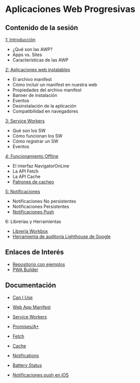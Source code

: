 # Aplicaciones Web Progresivas

## Contenido de la sesión

[1: Introducción](./doc/introduccion.md)
- ¿Qué son las AWP?
- Apps vs. Sites
- Características de las AWP

[2: Aplicaciones web instalables](./doc/manifest.md)
- El archivo manifest
- Cómo incluir un manifest en nuestra web
- Propiedades del archivo manifest
- Banner de instalación
- Eventos
- Desinstalación de la aplicación
- Compatibilidad en navegadores

[3: Service Workers](./doc/service_workers.md)
- Qué son los SW
- Cómo funcionan los SW
- Cómo registrar un SW
- Eventos

[4: Funcionamiento Offline](./doc/offline.md)
- El interfaz NavigatorOnLine
- La API Fetch
- La API Cache
- [Patrones de cacheo](./doc/patrones_cacheo.md)

[5: Notificaciones](./doc/notificaciones.md)
- Notificaciones No persistentes
- Notificaciones Persistentes
- [Notificaciones Push](./doc/notificaciones_push.md)

6: Librerías y Herramientas
- [Librería Workbox](https://developers.google.com/web/tools/workbox/)
- [Herramienta de auditoría Lighthouse de Google](./doc/auditoria.md)

## Enlaces de Interés

- [Repositorio con ejemplos](https://github.com/hemanth/awesome-pwa)
- [PWA Builder](https://www.pwabuilder.com/)

## Documentación

- [Can I Use](https://caniuse.com/)
- [Web App Manifest](https://www.w3.org/TR/appmanifest/)
- [Service Workers](https://developer.mozilla.org/es/docs/Web/API/Service_Worker_API)
- [Promises/A+](https://github.com/carherco/curso-promesas)
- [Fetch](https://developer.mozilla.org/en-US/docs/Web/API/Fetch_API)
- [Cache](https://developer.mozilla.org/en-US/docs/Web/API/Cache)
- [Notifications](https://developer.mozilla.org/en-US/docs/Web/API/Notifications_API)
- [Battery Status](https://w3c.github.io/battery/)

- [Notificaciones push en iOS](https://www.theverge.com/2023/2/16/23603042/apple-push-notifications-web-apps-ios-ipados-safari-16-4-beta-webkit)
